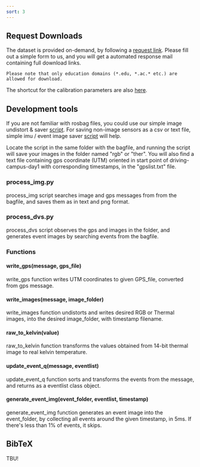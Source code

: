 ```yaml
---
sort: 3
---
```


## Request Downloads

The dataset is provided on-demand, by following a [request link](https://forms.gle/o1boKS4LL6jzCR137). Please fill out a simple form to us, and you will get a automated response mail containing full download links.

```note
Please note that only education domains (*.edu, *.ac.* etc.) are allowed for download.
```

The shortcut for the calibration parameters are also [here](https://urserver.kaist.ac.kr/publicdata/ViViD++/calibration/calibration_results.zip).


## Development tools

If you are not familiar with rosbag files, you could use our simple image undistort & saver [script](https://urserver.kaist.ac.kr/publicdata/ViViD++/process_img.py).
For saving non-image sensors as a csv or text file, simple imu / event image saver [script](https://urserver.kaist.ac.kr/publicdata/ViViD++/process_dvs.py) will help.

Locate the script in the same folder with the bagfile, and running the script will save your images in the folder named "rgb" or "ther". You will also find a text file containing
gps coordinate (UTM) oriented in start point of driving-campus-day1 with corresponding timestamps, in the "gpslist.txt" file.

### process_img.py
process_img script searches image and gps messages from from the bagfile, and saves them as in text and png format.

### process_dvs.py
process_dvs script observes the gps and images in the folder, and generates event images by searching events from the bagfile.

### Functions
#### write_gps(message, gps_file)
write_gps function writes UTM coordinates to given GPS_file, converted from gps message.

#### write_images(message, image_folder)
write_images function undistorts and writes desired RGB or Thermal images, into the desired image_folder, with timestamp filename.

#### raw_to_kelvin(value)
raw_to_kelvin function transforms the values obtained from 14-bit thermal image to real kelvin temperature.

#### update_event_q(message, eventlist)
update_event_q function sorts and transforms the events from the message, and returns as a eventlist class object.

#### generate_event_img(event_folder, eventlist, timestamp)
generate_event_img function generates an event image into the event_folder, by collecting all events around the given timestamp, in 5ms. If there's less than 1% of events, it skips.

## BibTeX

TBU!
